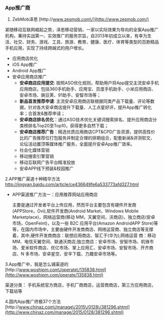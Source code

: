 ### App推广商

1. ZebMob泽思 [http:\/\/www.zesmob.com\/](http://www.zesmob.com/)

  紧随移动互联网崛起之势，泽思移动营销，一家以实际效果为导向的全案App推广机构，秉持实战第一、实效推广的服务宗旨，自2013年初成立以来，有幸为生活、社交、财务、游戏、工具、旅游、教育、健康、医疗、体育等类型的百款精品手机应用，实现了持续跨越式的用户增长。

  * 应用商店优化
  * iOS App推广
  * Android App推广
  * 安卓应用商店推广
    * **安卓商店应用提交**: 按照ASO优化规则，帮助用户将App提交主流安卓手机应用商店，包括360手机助手、应用宝、百度手机助手、小米应用商店、安卓市场、豌豆荚、91助手、安智市场等；
    * **新品首发推荐申请**: 主流安卓应用商店联根据同类产品下载量、评论等数据，针对各大安卓商店提升下载量、人工点星好评，提升App推广转化率；合首发&推荐申请；
    * **安卓商店排名优化**：通过ASO技术优化关键词搜索排名、提升应用商店分类榜排名Top20至Top10，获得更多自然下载；
    * **安卓商店推荐广告**：精选优质应用商店CPT&CPD广告资源，提供高性价比的广告推荐位打包服务并制定合理的排期组合，配套新闻&评测软文、论坛活动置顶等媒体推广服务，全面提升安卓App推广效率。
    * 社会化媒体营销
    * 移动搜索引擎营销
    * 移动互联网广告平台精准投放
    * 安卓APP线下预装&校园推广



2.APP推广渠道十种精华方法
  [http:\/\/jingyan.baidu.com\/article\/ce436649fe6a533773afd327.html](http://jingyan.baidu.com/article/ce436649fe6a533773afd327.html)

* APP渠道推广方法一：应用推荐网站应用商店

  主要是通过开发者平台上传应用，然而平台主要包含有硬件开发商\(APPStore，Ovi\),软件开发商\(Android Market，Windows Mobile Marketplace\)，网络运营商\(移动 MM，天翼空间，沃商店\)，独立商店\(安卓市场，OpenFeint\)，以及一些 B2C 应用平台\(Amazon AndroidAPP Store\)等等，在国内市场中，主要由硬件开发商商店、网络运营商、独立商店等支撑着，其中,硬件开发商商店：联想应用商店、智汇于\(华为\);网络运营 商：移动 MM、电信天翼空间、联通沃商店;独立商店：安卓市场、安智市场、机锋市场、爱米软件商店、优亿市场、掌上应用汇、安卓市场、安智市场、开齐商店、N 多市场、安卓星空、安丰下载、力趣安卓市场等。

 
3.App推广中，我是怎么铺渠道的
  [http:\/\/www.woshipm.com\/operate\/135838.html](http://www.woshipm.com/operate/135838.html)

  渠道分类： 手机系统官方商店，手机厂商商店，运营商商店，第三方应用商店，下载站等

 4.国内App推广终极37个方法 
  [http:\/\/www.chinaz.com\/manage\/2015\/0128\/381296.shtml](http://www.chinaz.com/manage/2015/0128/381296.shtml)


